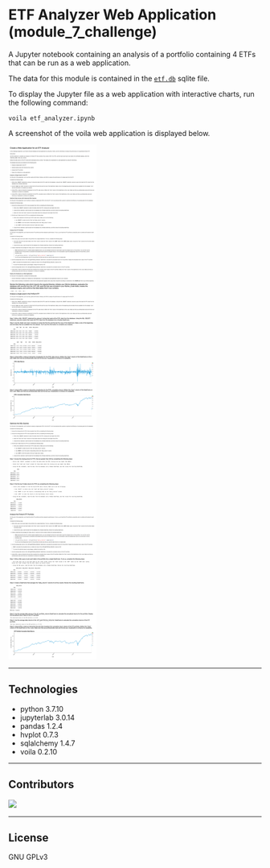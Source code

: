 # ETF Analyzer Web Application (module_7_challenge)

A Jupyter notebook containing an analysis of a portfolio containing 4 ETFs that can be run as a web application.

The data for this module is contained in the [`etf.db`](etf.db) sqlite file.

To display the Jupyter file as a web application with interactive charts, run the following command:

```
voila etf_analyzer.ipynb
```

A screenshot of the voila web application is displayed below.

![Voila Screenshot](/voila-screenshot.png "Voila Screenshot")

---

## Technologies

- python 3.7.10
- jupyterlab 3.0.14
- pandas 1.2.4
- hvplot 0.7.3
- sqlalchemy 1.4.7
- voila 0.2.10

---

## Contributors

[![](https://github.com/woodedlawn.png?size=50)](https://github.com/woodedlawn)

---

## License

GNU GPLv3
